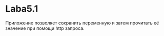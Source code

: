 # Laba5.1

Приложение позволяет сохранить переменную и затем прочитать её значение при помощи http запроса.
